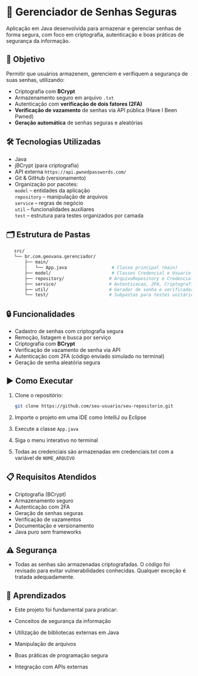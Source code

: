# 🔐 Gerenciador de Senhas Seguras

Aplicação em Java desenvolvida para armazenar e gerenciar senhas de forma segura, com foco em criptografia, autenticação e boas práticas de segurança da informação.

## 🎯 Objetivo

Permitir que usuários armazenem, gerenciem e verifiquem a segurança de suas senhas, utilizando:
- Criptografia com **BCrypt**
- Armazenamento seguro em arquivo `.txt`
- Autenticação com **verificação de dois fatores (2FA)**
- **Verificação de vazamento** de senhas via API pública (Have I Been Pwned)
- **Geração automática** de senhas seguras e aleatórias

## 🛠 Tecnologias Utilizadas
- Java
- jBCrypt (para criptografia)
- API externa `https://api.pwnedpasswords.com/`
- Git & GitHub (versionamento)
- Organização por pacotes: <br>
  `model` – entidades da aplicação <br>
  `repository` – manipulação de arquivos <br>
  `service` – regras de negócio <br>
  `util` – funcionalidades auxiliares <br>
  `test` – estrutura para testes organizados por camada

## 🗂 Estrutura de Pastas
```bash
   src/
   └── br.com.geovana.gerenciador/
       ├── main/
       │   └── App.java                 # Classe principal (main)
       ├── model/                       # Classes Credencial e Usuario
       ├── repository/                 # ArquivoRepository e CredencialRepository
       ├── service/                    # Autenticacao, 2FA, Criptografia, Gerenciador
       ├── util/                       # Gerador de senha e verificador de vazamento
       └── test/                       # Subpastas para testes unitários por camada
```

## 🔒 Funcionalidades

- Cadastro de senhas com criptografia segura
- Remoção, listagem e busca por serviço
- Criptografia com **BCrypt**
- Verificação de vazamento de senha via API
- Autenticação com 2FA (código enviado simulado no terminal)
- Geração de senha aleatória segura

## ▶️ Como Executar

1. Clone o repositório:
   ```bash
   git clone https://github.com/seu-usuario/seu-repositorio.git
   
2. Importe o projeto em uma IDE como IntelliJ ou Eclipse
   
3.  Execute a classe `App.java`
   
4. Siga o menu interativo no terminal

5. Todas as credenciais são armazenadas em credenciais.txt com a variável de `NOME_ARQUIVO`

## 📋 Requisitos Atendidos
- Criptografia (BCrypt)	
- Armazenamento seguro	
- Autenticação com 2FA	
- Geração de senhas seguras	
- Verificação de vazamentos	
- Documentação e versionamento
- Java puro sem frameworks

## ⚠️ Segurança
- Todas as senhas são armazenadas criptografadas. O código foi revisado para evitar vulnerabilidades conhecidas. Qualquer exceção é tratada adequadamente.

## 🧠 Aprendizados
- Este projeto foi fundamental para praticar:

- Conceitos de segurança da informação
- Utilização de bibliotecas externas em Java
- Manipulação de arquivos
- Boas práticas de programação segura
- Integração com APIs externas

